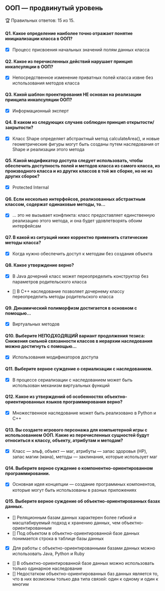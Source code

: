 ## ООП — продвинутый уровень

🏆 Правильных ответов: 15 из 15.

#### Q1. Какое определение наиболее точно отражает понятие инициализации класса в ООП?

- [x] Процесс присвоения начальных значений полям данных класса

#### Q2. Какое из перечисленных действий нарушает принцип инкапсуляции в ООП?

- [x] Непосредственное изменение приватных полей класса извне без использования методов класса

#### Q3. Какой шаблон проектирования НЕ основан на реализации принципа инкапсуляции ООП?

- [x] Информационный эксперт

#### Q4. В каком из следующих случаев соблюден принцип открытости/закрытости?

- [x] Класс Shape определяет абстрактный метод calculateArea(), и новые геометрические фигуры могут быть созданы путем наследования от Shape и реализации этого метода

#### Q5. Какой модификатор доступа следует использовать, чтобы обеспечить доступность полей и методов класса из самого класса, из производного класса и из других классов в той же сборке, но не из других сборок?

- [x] Protected Internal

#### Q6. Если несколько интерфейсов, реализованных абстрактным классом, содержат одинаковые методы, то...

- [x] … это не вызывает конфликта: класс предоставляет единственную реализацию этого метода, и она будет удовлетворять обоим интерфейсам

#### Q7. В какой из ситуаций ниже корректно применить статические методы класса?

- [x] Когда нужно обеспечить доступ к методам без создания объекта

#### Q8. Какое утверждение верно?

- [x] В Java дочерний класс может переопределить конструктор без параметров родительского класса
- [] В C++ наследование позволяет дочернему классу переопределить методы родительского класса

#### Q9. Динамический полиморфизм достигается в основном с помощью...

- [x] Виртуальных методов

#### Q10. Выберите НЕПОДХОДЯЩИЙ вариант продолжения тезиса: Снижения сильной связанности классов в иерархии наследования можно достигнуть с помощью…

- [x] Использования модификаторов доступа

#### Q11. Выберите верное суждение о сериализации с наследованием.

- [x] В процессе сериализации с наследованием может быть использован механизм виртуальных функций

#### Q12. Какое из утверждений об особенностях объектно-ориентированных языков программирования верно?

- [x] Множественное наследование может быть реализовано в Python и С++

#### Q13. Вы создаете игрового персонажа для компьютерной игры с использованием ООП. Какие из перечисленных сущностей будут относиться к классу, объекту, атрибутам и методам?

- [x] Класс — эльф, объект — маг, атрибуты — запас здоровья (HP), запас магии (мана), методы — заклинания, которые использует маг

#### Q14. Выберите верное суждение о компонентно-ориентированном программировании.

- [x] Основная идея концепции — создание программных компонентов, которые могут быть использованы в разных приложениях

#### Q15. Выберите верное суждение об объектно-ориентированных базах данных.

- [] Реляционным базам данных характерен более гибкий и масштабируемый подход к хранению данных, чем объектно-ориентированным
- [] Под объектом в объектно-ориентированной базе данных понимается строка в таблице базы данных
- [x] Для работы с объектно-ориентированными базами данных можно использовать Java, Python и Ruby
- [] В объектно-ориентированной базе данных можно использовать только одинарное наследование
- [] Недостатком объектно-ориентированных баз данных является то, что в них возможны только два типа связей: один к одному и один к многим

